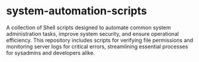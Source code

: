 # system-automation-scripts
A collection of Shell scripts designed to automate common system administration tasks, improve system security, and ensure operational efficiency. This repository includes scripts for verifying file permissions and monitoring server logs for critical errors, streamlining essential processes for sysadmins and developers alike.
